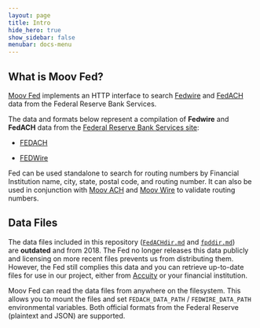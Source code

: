 ```yaml
---
layout: page
title: Intro
hide_hero: true
show_sidebar: false
menubar: docs-menu
---
```


## What is Moov Fed?

[Moov Fed](https://github.com/moov-io/fed) implements an HTTP interface to search [Fedwire](https://github.com/moov-io/fed/tree/master/docs/fpddir.md) and [FedACH](https://github.com/moov-io/fed/tree/master/docs/FedACHdir.md) data from the Federal Reserve Bank Services.

The data and formats below represent a compilation of  **Fedwire** and **FedACH** data from the [Federal Reserve Bank Services site](https://frbservices.org/):

* [FEDACH](https://github.com/moov-io/fed/tree/master/docs/FedACHdir.md)

* [FEDWire](https://github.com/moov-io/fed/tree/master/docs/fpddir.md)

Fed can be used standalone to search for routing numbers by Financial Institution name, city, state, postal code, and routing number. It can also be used in conjunction with [Moov ACH](https://github.com/moov-io/ach) and [Moov Wire](https://github.com/moov-io/wire) to validate routing numbers.

## Data Files

The data files included in this repository ([`FedACHdir.md`](https://github.com/moov-io/fed/tree/master/docs/FedACHdir.md) and [`fpddir.md`](https://github.com/moov-io/fed/tree/master/docs/fpddir.md)) are **outdated** and from 2018. The Fed no longer releases this data publicly and licensing on more recent files prevents us from distributing them. However, the Fed still complies this data and you can retrieve up-to-date files for use in our project, either from [Accuity](https://accuity.com/product/us-payments-routing-and-transit-number-file/) or your financial institution.

Moov Fed can read the data files from anywhere on the filesystem. This allows you to mount the files and set `FEDACH_DATA_PATH` / `FEDWIRE_DATA_PATH` environmental variables. Both official formats from the Federal Reserve (plaintext and JSON) are supported.
